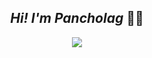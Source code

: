 <h2 align="center"><i><strong>Hi! I'm Pancholag</strong></i> 👋👋</h2>
<div align="center">
    <img align=top src="https://github-readme-stats.vercel.app/api/top-langs/?username=Pancholag&layout=donut&size_weight=0.5&count_weight=0.5&theme=radical"/>
</div>
<!--
**Pancholag/Pancholag** is a ✨ _special_ ✨ repository because its `README.md` (this file) appears on your GitHub profile.

Here are some ideas to get you started:

- 🔭 I’m currently working on ...
- 🌱 I’m currently learning ...
- 👯 I’m looking to collaborate on ...
- 🤔 I’m looking for help with ...
- 💬 Ask me about ...
- 📫 How to reach me: ...
- 😄 Pronouns: ...
- ⚡ Fun fact: ...
-->
